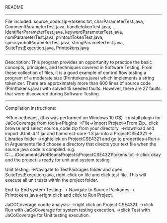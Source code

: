 README
**************
File included: source_code.zip->tokens.txt, charParameterTest.java, CommentParameterTest.java, handletokenTest.java, identifierParameterTest.java,
keywordParameterTest.java, numParameterTest.java, printoutTokenTest.java, specsymbolParameterTest.java, stringParameterTest.java,
SuiteTestExecution.java, Printtokens.java
**************
Description: This program provides an opportunity to practice the basic concepts, principles, and techniques covered in Software Testing. From these
collection of files, it is a good example of control flow testing a program of a moderate size (Printtokens.java) which implements a string
tokenizer. There are approximately more than 600 lines of source code (Printtokens.java) with solved 15 seeded faults. However, there are 27 faults 
that were discovered during Software Testing. 

**************
Compilation instructions:

->Run netbeans, (this was performed on Windows 10 OS)
->install plugin for JaCoCoverage from tools->Plugins
->File->Import Project->From Zip...click browse and select source_code.zip from your directory.
->download and import JUnit-4.11 jar and hamcrest-core-1.3.jar into a ProjectCSE4321 -> Libraries folder
->rightclick on ProjectCSE4321 and go to properties->Run-> in Arguements field choose a directory that directs
your text file when the source java code is compiled. e.g. C:\....\Documents\NetBeansProjects\ProjectCSE4321\tokens.txt
-> click okay and the project is ready for unit and system testing.

Unit testing:
->Navigate to TestPackages folder and open SuiteTestExecution.java, right-click on file and click test file. This will execute all unit
tests within the project folder. 

End-to-End system Testing:
-> Navigate to Source Packages -> Printtokens.java->right click and click to Run Project. 

JaCOCoverage codde analysis:
->right click on Project CSE4321.
->click Run with JaCoCoverage for system testing execution.
->click Test with JaCoCoverage for Unit testing execution.

